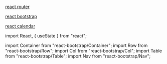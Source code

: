 [react router](https://www.w3schools.com/react/react_router.asp)

[react bootstrap](https://react-bootstrap.netlify.app/docs/getting-started/introduction/)

[react calendar](https://www.npmjs.com/package/react-calendar)




import React, { useState } from "react"; 

import Container from "react-bootstrap/Container";
import Row from "react-bootstrap/Row";
import Col from "react-bootstrap/Col";
import Table from "react-bootstrap/Table";
import Nav from "react-bootstrap/Nav";